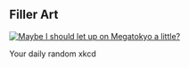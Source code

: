 ## Filler Art
[![Maybe I should let up on Megatokyo a little?](https://imgs.xkcd.com/comics/filler_art.png)](https://xkcd.com/157/ "Maybe I should let up on Megatokyo a little?")

Your daily random xkcd
